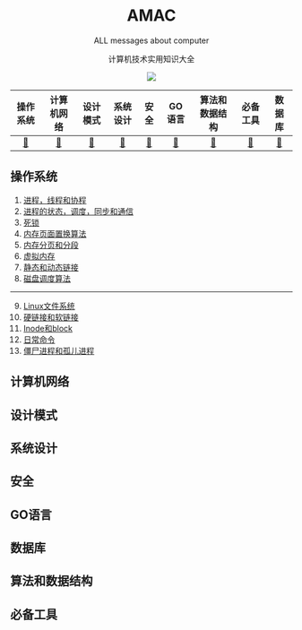 <div align='center'>
  <h1>AMAC</h1>
  <p>ALL messages about computer</p>
  <p>计算机技术实用知识大全</p>
  <image src='./amac.png'/>
</div>

|操作系统|计算机网络|设计模式|系统设计|安全|GO语言|算法和数据结构|必备工具|数据库|
|:------:|:------:|:------:|:------:|:------:|:------:|:------:|:------:|:------:|
|[:apple:](#操作系统)|[:banana:](#计算机网络)|[🥝](#设计模式)|[🥭](#系统设计)|[:pear:](#安全)|[🐇](#GO)|[🥛](#算法和数据结构)|[🍪](#必备工具)|[🧀](#数据库)|
## 操作系统
1. [进程，线程和协程](./system/1)
2. [进程的状态，调度，同步和通信](./system/2)
3. [死锁](./system/3)
4. [内存页面置换算法](./system/4)
5. [内存分页和分段](./system/5)
6. [虚拟内存](./system/6)
7. [静态和动态链接](./system/7)
8. [磁盘调度算法](./system/8)
***
9. [Linux文件系统](./system/9)
10. [硬链接和软链接](./system/10)
11. [Inode和block](./system/11)
12. [日常命令](./system/12)
13. [僵尸进程和孤儿进程](./system/13)

## 计算机网络
## 设计模式
## 系统设计
## 安全
## GO语言
## 数据库
## 算法和数据结构
## 必备工具
